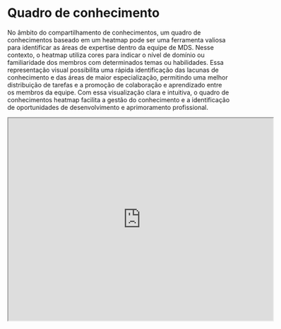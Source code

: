 # Quadro de conhecimento

No âmbito do compartilhamento de conhecimentos, um quadro de conhecimentos baseado em um heatmap pode ser uma ferramenta valiosa para identificar as áreas de expertise dentro da equipe de MDS. Nesse contexto, o heatmap utiliza cores para indicar o nível de domínio ou familiaridade dos membros com determinados temas ou habilidades. Essa representação visual possibilita uma rápida identificação das lacunas de conhecimento e das áreas de maior especialização, permitindo uma melhor distribuição de tarefas e a promoção de colaboração e aprendizado entre os membros da equipe. Com essa visualização clara e intuitiva, o quadro de conhecimentos heatmap facilita a gestão do conhecimento e a identificação de oportunidades de desenvolvimento e aprimoramento profissional.

<iframe width='600' height='460' src="https://docs.google.com/spreadsheets/d/e/2PACX-1vSuKMLr8JvioKle1ubmW6_l5VNov4tvpE5pMaFDLg7RmCyFPiwHSJ_manN_T90d18EfcRLDd3mmVx3T/pubhtml?widget=true&amp;headers=false"></iframe>